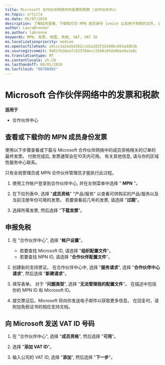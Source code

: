 ```yaml
---
title: Microsoft 合作伙伴网络中的发票和税款 |合作伙伴中心
ms.topic: article
ms.date: 05/07/2019
description: 了解如何查看、下载和打印 MPN 成员身份 ivoice 以及用于免税的文件, 以及向 Microsoft 发送你的 VAT ID 号。
author: LauraBrenner
ms.author: labrenne
keywords: MPN, 发票, 地图, 免税, VAT, VAT ID
ms.localizationpriority: medium
ms.openlocfilehash: a9ccc3a2e26d362ccd1a10372d160bc801addb3b
ms.sourcegitcommit: 9d01fb30eafc523784ecc3568c05da9bbe9a1e8c
ms.translationtype: MT
ms.contentlocale: zh-CN
ms.lasthandoff: 08/01/2019
ms.locfileid: "68708892"
---
```

# <a name="invoices-and-taxes-in-the-microsoft-partner-network"></a>Microsoft 合作伙伴网络中的发票和税款

**适用于**

-  合作伙伴中心

## <a name="view-or-download-your-mpn-membership-invoice"></a>查看或下载你的 MPN 成员身份发票

使用以下步骤查看或下载与 Microsoft 合作伙伴网络中的成员资格相关的订单的最终发票。 付款完成后, 发票通常会在10天内可用。 有关其他信息, 请与你的区域性服务中心联系。  

只有全局管理员或 MPN 合作伙伴管理员才能执行此过程。 

1.  使用工作帐户登录到合作伙伴中心, 并在左侧菜单中选择 " **MPN** "。

4.  在下拉列表中, 选择 "**成员资格**" "产品/服务" 以查看可供购买的产品/服务以及当前注册年份可用的发票。 若要查看前几年的发票, 请选择 "**过期**"。

6.  选择所需发票, 然后选择 "**下载发票**"。 

## <a name="file-a-tax-exemption"></a>申报免税

1.  在 "合作伙伴中心", 选择 "**帐户设置**"。
    -   若要查找 Microsoft ID, 请选择 "**组织配置文件**"。
    -   若要查找 MPN ID, 请选择 "**合作伙伴配置文件**"。

2.  创建新的支持票证。 在合作伙伴中心中, 选择 "**服务请求**", 选择 "**合作伙伴中心请求**", 然后选择 "**新建请求**"。

3.  填写表单。 对于 "**问题类型**", 选择 "**无法管理我的配置文件**"。 在描述中包括你的 MPN ID 和 Microsoft ID。

4.  提交票证后，Microsoft 将向你发送电子邮件以获取更多信息。 在回复时，请附加免税证书的相应支持文档。

## <a name="send-microsoft-your-vat-id-number"></a>向 Microsoft 发送 VAT ID 号码
1.  在 "合作伙伴中心", 选择 "**成员资格**", 然后选择 "**可用**"。 

2.  选择 "**添加 VAT ID**"。 

3.  输入公司的 VAT ID, 选择 "**添加**", 然后选择 "**下一步**"。 

